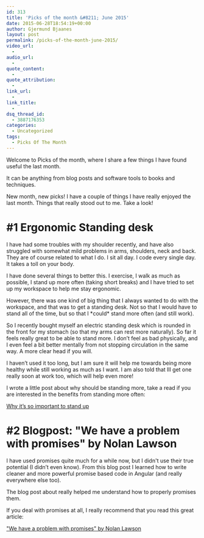 ```yaml
---
id: 313
title: 'Picks of the month &#8211; June 2015'
date: 2015-06-28T18:54:19+00:00
author: Gjermund Bjaanes
layout: post
permalink: /picks-of-the-month-june-2015/
video_url:
  - 
audio_url:
  - 
quote_content:
  - 
quote_attribution:
  - 
link_url:
  - 
link_title:
  - 
dsq_thread_id:
  - 3887176353
categories:
  - Uncategorized
tags:
  - Picks Of The Month
---
```

Welcome to Picks of the month, where I share a few things I have found useful the last month.

It can be anything from blog posts and software tools to books and techniques.

<!--more-->
New month, new picks! I have a couple of things I have really enjoyed the last month. Things that really stood out to me. Take a look!

# #1 Ergonomic Standing desk

I have had some troubles with my shoulder recently, and have also struggled with somewhat mild problems in arms, shoulders, neck and back. They are of course related to what I do. I sit all day. I code every single day. It takes a toll on your body.

I have done several things to better this. I exercise, I walk as much as possible, I stand up more often (taking short breaks) and I have tried to set up my workspace to help me stay ergonomic.
  
However, there was one kind of big thing that I always wanted to do with the workspace, and that was to get a standing desk. Not so that I would have to stand all of the time, but so that I \*could\* stand more often (and still work).

So I recently bought myself an electric standing desk which is rounded in the front for my stomach (so that my arms can rest more naturally). So far it feels really great to be able to stand more. I don’t feel as bad physically, and I even feel a bit better mentally from not stopping circulation in the same way. A more clear head if you will.

I haven’t used it too long, but I am sure it will help me towards being more healthy while still working as much as I want. I am also told that Ill get one really soon at work too, which will help even more!

I wrote a little post about why should be standing more, take a read if you are interested in the benefits from standing more often:
  
<a href="http://gjermundbjaanes.com/why-its-so-important-to-stand-up/" target="_blank">Why it’s so important to stand up</a>

# #2 Blogpost: "We have a problem with promises" by Nolan Lawson

I have used promises quite much for a while now, but I didn't use their true potential (I didn’t even know). From this blog post I learned how to write cleaner and more powerful promise based code in Angular (and really everywhere else too).

The blog post about really helped me understand how to properly promises them.

If you deal with promises at all, I really recommend that you read this great article:
  
<a href="http://pouchdb.com/2015/05/18/we-have-a-problem-with-promises.html?utm_source=javascriptweekly&utm_medium=email" target="_blank">"We have a problem with promises" by Nolan Lawson</a>

&nbsp;